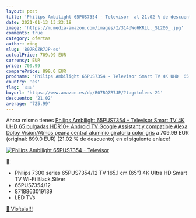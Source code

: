```yaml
---
layout: post
title: 'Philips Ambilight 65PUS7354 - Televisor  al 21.02 % de descuento'
date: 2021-01-13 13:23:18
image: 'https://m.media-amazon.com/images/I/314dWo6KRLL._SL200_.jpg'
comments: true
category: ofertas
author: ring
slug: 'B07RQZR7JP-es'
actualPrice: 709.99 EUR
currency: EUR
price: 709.99
comparePrice: 899.0 EUR
prodname: 'Philips Ambilight 65PUS7354 - Televisor Smart TV 4K UHD  65 pulgadas  HDR10+  Android TV  Google Assistant y compatible Alexa  Dolby Vision/Atmos  peana central aluminio giratoria  color gris'
country: 'es'
flag: '🇪🇸'
buyurl: 'https://www.amazon.es/dp/B07RQZR7JP/?tag=tolees-21'
descuento: '21.02'
average: '725.99'
---
```


Ahora mismo tienes [Philips Ambilight 65PUS7354 - Televisor Smart TV 4K UHD  65 pulgadas  HDR10+  Android TV  Google Assistant y compatible Alexa  Dolby Vision/Atmos  peana central aluminio giratoria  color gris](https://www.amazon.es/dp/B07RQZR7JP/?tag=tolees-21) a 709.99 EUR (original: 899.0 EUR) (21.02 %  de descuento) en el siguiente enlace!

[![Philips Ambilight 65PUS7354 - Televisor ](https://m.media-amazon.com/images/I/314dWo6KRLL._SL200_.jpg)](https://www.amazon.es/dp/B07RQZR7JP/?tag=tolees-21)

🔎:

- Philips 7300 series 65PUS7354/12 TV 165.1 cm (65") 4K Ultra HD Smart TV Wi-Fi Black,Silver
- 65PUS7354/12
- 8718863019139
- LED TVs

[🛒 Visítala!!!](https://www.amazon.es/dp/B07RQZR7JP/?tag=tolees-21)
